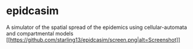 # epidcasim
A simulator of the spatial spread of the epidemics using cellular-automata and compartmental models
[[https://github.com/starling13/epidcasim/screen.png|alt=Screenshot]]